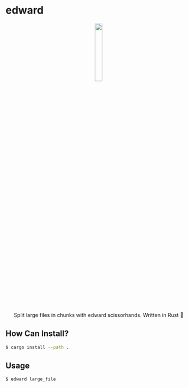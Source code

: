 # edward

<p align="center">
  <img src="https://static.wikia.nocookie.net/p__/images/6/61/JD_as_Acissorhamds.jpeg/revision/latest/scale-to-width-down/700?cb=20160323144628&path-prefix=protagonist" height="20%" width="20%">
  </br>
  Split large files in chunks with edward scissorhands. Written in Rust 🦀
</p>

## How Can Install?

```sh
$ cargo install --path .
```

## Usage

```sh
$ edward large_file
```
